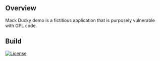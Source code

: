 ## Overview ##
Mack Ducky demo is a fictitious application that is purposely vulnerable with GPL code.

## Build ##

[![License](https://img.shields.io/badge/License-Apache%202.0-blue.svg)](https://opensource.org/licenses/Apache-2.0) 